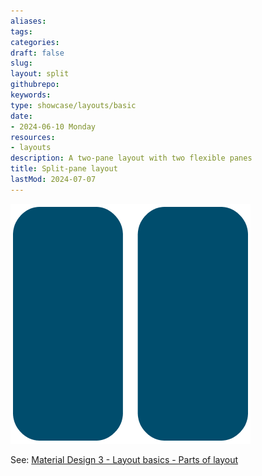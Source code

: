 ```yaml
---
aliases: 
tags:
categories:
draft: false
slug: 
layout: split
githubrepo: 
keywords: 
type: showcase/layouts/basic
date:
- 2024-06-10 Monday
resources:
- layouts
description: A two-pane layout with two flexible panes
title: Split-pane layout
lastMod: 2024-07-07
---
```

![layout-split-pane.png](/assets/layout-split-pane_1719437118553_0.png)

See: [Material Design 3 - Layout basics - Parts of layout](https://m3.material.io/foundations/layout/understanding-layout/parts-of-layout)
